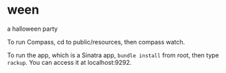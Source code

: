ween
====

a halloween party

To run Compass, cd to public/resources, then compass watch.

To run the app, which is a Sinatra app, `bundle install` from root, then type `rackup`. You can access it at localhost:9292.